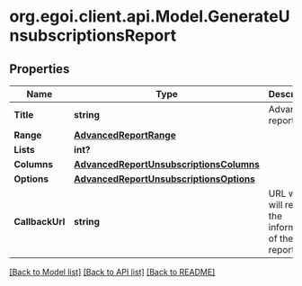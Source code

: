 # org.egoi.client.api.Model.GenerateUnsubscriptionsReport
## Properties

Name | Type | Description | Notes
------------ | ------------- | ------------- | -------------
**Title** | **string** | Advanced report title | 
**Range** | [**AdvancedReportRange**](AdvancedReportRange.md) |  | 
**Lists** | **int?** |  | 
**Columns** | [**AdvancedReportUnsubscriptionsColumns**](AdvancedReportUnsubscriptionsColumns.md) |  | 
**Options** | [**AdvancedReportUnsubscriptionsOptions**](AdvancedReportUnsubscriptionsOptions.md) |  | 
**CallbackUrl** | **string** | URL which will receive the information of the report | [optional] 

[[Back to Model list]](../README.md#documentation-for-models) [[Back to API list]](../README.md#documentation-for-api-endpoints) [[Back to README]](../README.md)

